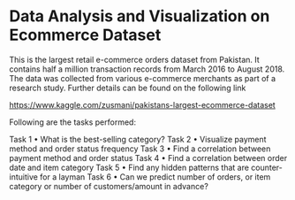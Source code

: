 # Data Analysis and Visualization on Ecommerce Dataset
This is the largest retail e-commerce orders dataset from Pakistan. It contains half a million transaction records from March 2016 to August 2018. The data was collected from various e-commerce merchants as part of a research study. Further details can be found on the following link

https://www.kaggle.com/zusmani/pakistans-largest-ecommerce-dataset

Following are the tasks performed:

Task 1 • What is the best-selling category?
Task 2 • Visualize payment method and order status frequency
Task 3 • Find a correlation between payment method and order status
Task 4 • Find a correlation between order date and item category
Task 5 • Find any hidden patterns that are counter-intuitive for a layman
Task 6 • Can we predict number of orders, or item category or number of customers/amount in advance?
